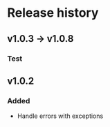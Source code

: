 # Release history

## v1.0.3 -> v1.0.8
### Test

## v1.0.2
### Added
- Handle errors with exceptions
